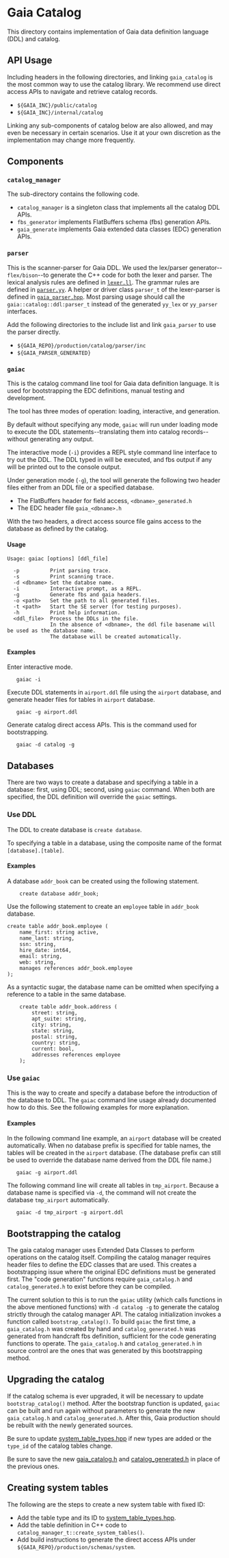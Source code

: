# Gaia Catalog

This directory contains implementation of Gaia data definition language (DDL)
and catalog.

## API Usage
Including headers in the following directories, and linking `gaia_catalog` is
the most common way to use the catalog library. We recommend use direct access
APIs to navigate and retrieve catalog records.

- `${GAIA_INC}/public/catalog`
- `${GAIA_INC}/internal/catalog`

Linking any sub-components of catalog below are also allowed, and may even be
necessary in certain scenarios. Use it at your own discretion as the
implementation may change more frequently.

## Components

### `catalog_manager`
The sub-directory contains the following code.

- `catalog_manager` is a singleton class that implements all the catalog DDL APIs.
- `fbs_generator` implements FlatBuffers schema (fbs) generation APIs.
- `gaia_generate` implements Gaia extended data classes (EDC) generation APIs.

### `parser`
This is the scanner-parser for Gaia DDL. We used the lex/parser generator--
`flex/bison`--to generate the C++ code for both the lexer and parser. The
lexical analysis rules are defined in [`lexer.ll`](parser/src/lexer.ll). The
grammar rules are defined in [`parser.yy`](parser/src/parser.yy). A helper or
driver class `parser_t` of the lexer-parser is defined in
[`gaia_parser.hpp`](parser/inc/gaia_parser.hpp). Most parsing usage should call
the `gaia::catalog::ddl:parser_t` instead of the generated `yy_lex` or
`yy_parser` interfaces.

Add the following directories to the include list and link `gaia_parser` to use
the parser directly.

- `${GAIA_REPO}/production/catalog/parser/inc`
- `${GAIA_PARSER_GENERATED}`

### `gaiac`
This is the catalog command line tool for Gaia data definition language. It is
used for bootstrapping the EDC definitions, manual testing and development.

The tool has three modes of operation: loading, interactive, and generation.

By default without specifying any mode, `gaiac` will run under loading mode to
execute the DDL statements--translating them into catalog records--without
generating any output.

The interactive mode (`-i`) provides a REPL style command line interface to try
out the DDL. The DDL typed in will be executed, and fbs output if any will be
printed out to the console output.

Under generation mode (`-g`), the tool will generate the following two header
files either from an DDL file or a specified database.

- The FlatBuffers header for field access, `<dbname>_generated.h`
- The EDC header file `gaia_<dbname>.h`

With the two headers, a direct access source file gains access to the database
as defined by the catalog.

#### Usage
```
Usage: gaiac [options] [ddl_file]

  -p          Print parsing trace.
  -s          Print scanning trace.
  -d <dbname> Set the databse name.
  -i          Interactive prompt, as a REPL.
  -g          Generate fbs and gaia headers.
  -o <path>   Set the path to all generated files.
  -t <path>   Start the SE server (for testing purposes).
  -h          Print help information.
  <ddl_file>  Process the DDLs in the file.
              In the absence of <dbname>, the ddl file basename will be used as the database name.
              The database will be created automatically.
```

#### Examples

Enter interactive mode.

```
   gaiac -i

```

Execute DDL statements in `airport.ddl` file using the `airport` database, and
generate header files for tables in `airport` database.

```
   gaiac -g airport.ddl
```

Generate catalog direct access APIs. This is the command used for bootstrapping.

```
   gaiac -d catalog -g
```

## Databases

There are two ways to create a database and specifying a table in a database:
first, using DDL; second, using `gaiac` command. When both are specified, the
DDL definition will override the `gaiac` settings.

### Use DDL

The DDL to create database is `create database`.

To specifying a table in a database, using the composite name of the format
`[database].[table]`.

#### Examples
A database `addr_book` can be created using the following statement.

```
    create database addr_book;
```

Use the following statement to create an `employee` table in `addr_book`
database.

```
create table addr_book.employee (
    name_first: string active,
    name_last: string,
    ssn: string,
    hire_date: int64,
    email: string,
    web: string,
    manages references addr_book.employee
);
```

As a syntactic sugar, the database name can be omitted when specifying a
reference to a table in the same database.

```
    create table addr_book.address (
        street: string,
        apt_suite: string,
        city: string,
        state: string,
        postal: string,
        country: string,
        current: bool,
        addresses references employee
    );
```

### Use `gaiac`

This is the way to create and specify a database before the introduction of the
database to DDL. The `gaiac` command line usage already documented how to do
this. See the following examples for more explanation.

#### Examples
In the following command line example, an `airport` database will be created
automatically. When no database prefix is specified for table names, the tables
will be created in the `airport` database. (The database prefix can still be
used to override the database name derived from the DDL file name.)

```
   gaiac -g airport.ddl

```

The following command line will create all tables in `tmp_airport`. Because a
database name is specified via `-d`, the command will not create the database
`tmp_airport` automatically.

```
   gaiac -d tmp_airport -g airport.ddl

```

## Bootstrapping the catalog
The gaia catalog manager uses Extended Data Classes to perform operations on the
catalog itself. Compiling the catalog manager requires header files to define
the EDC classes that are used. This creates a bootstrapping issue where the
original EDC definitions must be generated first. The "code generation"
functions require `gaia_catalog.h` and `catalog_generated.h` to exist before
they can be compiled.

The current solution to this is to run the `gaiac` utility (which calls
functions in the above mentioned functions) with `-d catalog -g` to generate the
catalog strictly through the catalog manager API. The catalog initialization
invokes a function called `bootstrap_catalog()`. To build `gaiac` the first
time, a `gaia_catalog.h` was created by hand and `catalog_generated.h` was
generated from handcraft fbs definition, sufficient for the code generating
functions to operate. The `gaia_catalog.h` and `catalog_generated.h` in source
control are the ones that was generated by this bootstrapping method.

## Upgrading the catalog
If the catalog schema is ever upgraded, it will be necessary to update
`bootstrap_catalog()` method. After the bootstrap function is updated, `gaiac`
can be built and run again without parameters to generate the new
`gaia_catalog.h` and `catalog_generated.h`. After this, Gaia production should
be rebuilt with the newly generated sources.

Be sure to update
[system_table_types.hpp](../inc/internal/common/system_table_types.hpp) if new
types are added or the `type_id` of the catalog tables change.

Be sure to save the new [gaia_catalog.h](../inc/internal/catalog/gaia_catalog.h)
and [catalog_generated.h](../inc/internal/catalog/catalog_generated.h) in place
of the previous ones.

## Creating system tables
The following are the steps to create a new system table with fixed ID:

- Add the table type and its ID to
[system_table_types.hpp](../inc/internal/common/system_table_types.hpp).
- Add the table definition in C++ code to `catalog_manager_t::create_system_tables()`.
- Add build instructions to generate the direct access APIs under
  `${GAIA_REPO}/production/schemas/system`.
